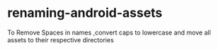 # renaming-android-assets
To Remove Spaces in names ,convert caps to lowercase and move all assets to their respective directories
